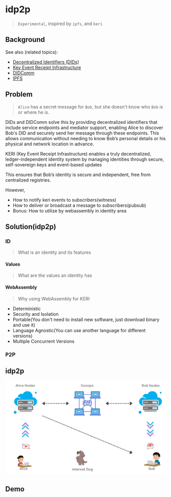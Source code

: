 # idp2p

> `Experimental`, inspired by `ipfs`, and `keri`

## Background

See also (related topics):

* [Decentralized Identifiers (DIDs)](https://w3c.github.io/did-core)
* [Key Event Receipt Infrastructure](https://keri.one//)
* [DIDComm](https://didcomm.org/)
* [IPFS](https://ipfs.io/)


## Problem

> `Alice` has a secret message for `Bob`, but she doesn't know who `Bob` is or where he is. 

DIDs and DIDComm solve this by providing decentralized identifiers that include service endpoints and mediator support,
enabling Alice to discover Bob's DID and securely send her message through these endpoints.
This allows communication without needing to know Bob’s personal details or his physical and network location in advance.

KERI (Key Event Receipt Infrastructure) enables a truly decentralized, ledger-independent identity system by managing identities through secure, self-sovereign keys and event-based updates

This ensures that Bob’s identity is secure and independent, free from centralized registries.

However,

- How to notify keri events to subscribers(witness)
- How to deliver or broadcast a message to subscribers(pubsub)
- Bonus: How to utilize by webassembly in identity area 

## Solution(idp2p)

### ID

> What is an identity and its features 

#### Values

> What are the values an identity has

#### WebAssembly

> Why using WebAssembly for KERI

- Deterministic 
- Security and Isolation
- Portable(You don't need to install new software, just download binary and use it)
- Language Agnostic(You can use another language for different versions)
- Multiple Concurrent Versions

### P2P

## idp2p

![w:5-1000](idp2p-diagram.png) 

## Demo